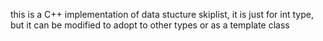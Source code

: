 this is a C++ implementation of data stucture skiplist, it is just for int type, but it can be modified to adopt to other types or as a template class

